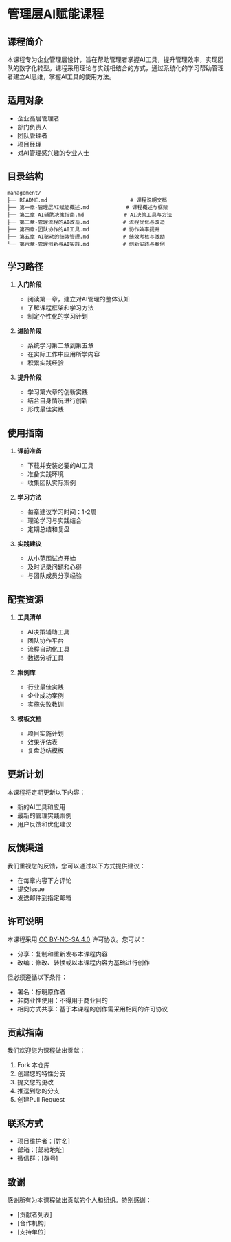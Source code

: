 # 管理层AI赋能课程

## 课程简介

本课程专为企业管理层设计，旨在帮助管理者掌握AI工具，提升管理效率，实现团队的数字化转型。课程采用理论与实践相结合的方式，通过系统化的学习帮助管理者建立AI思维，掌握AI工具的使用方法。

## 适用对象

- 企业高层管理者
- 部门负责人
- 团队管理者
- 项目经理
- 对AI管理感兴趣的专业人士

## 目录结构

```
management/
├── README.md                           # 课程说明文档
├── 第一章-管理层AI赋能概述.md            # 课程概述与框架
├── 第二章-AI辅助决策指南.md             # AI决策工具与方法
├── 第三章-管理流程的AI改造.md           # 流程优化与改造
├── 第四章-团队协作的AI工具.md           # 协作效率提升
├── 第五章-AI驱动的绩效管理.md           # 绩效考核与激励
└── 第六章-管理创新与AI实践.md           # 创新实践与案例
```

## 学习路径

1. **入门阶段**
   - 阅读第一章，建立对AI管理的整体认知
   - 了解课程框架和学习方法
   - 制定个性化的学习计划

2. **进阶阶段**
   - 系统学习第二章到第五章
   - 在实际工作中应用所学内容
   - 积累实践经验

3. **提升阶段**
   - 学习第六章的创新实践
   - 结合自身情况进行创新
   - 形成最佳实践

## 使用指南

1. **课前准备**
   - 下载并安装必要的AI工具
   - 准备实践环境
   - 收集团队实际案例

2. **学习方法**
   - 每章建议学习时间：1-2周
   - 理论学习与实践结合
   - 定期总结和复盘

3. **实践建议**
   - 从小范围试点开始
   - 及时记录问题和心得
   - 与团队成员分享经验

## 配套资源

1. **工具清单**
   - AI决策辅助工具
   - 团队协作平台
   - 流程自动化工具
   - 数据分析工具

2. **案例库**
   - 行业最佳实践
   - 企业成功案例
   - 实施失败教训

3. **模板文档**
   - 项目实施计划
   - 效果评估表
   - 复盘总结模板

## 更新计划

本课程将定期更新以下内容：
- 新的AI工具和应用
- 最新的管理实践案例
- 用户反馈和优化建议

## 反馈渠道

我们重视您的反馈，您可以通过以下方式提供建议：
- 在每章内容下方评论
- 提交Issue
- 发送邮件到指定邮箱

## 许可说明

本课程采用 [CC BY-NC-SA 4.0](https://creativecommons.org/licenses/by-nc-sa/4.0/) 许可协议。您可以：
- 分享：复制和重新发布本课程内容
- 改编：修改、转换或以本课程内容为基础进行创作

但必须遵循以下条件：
- 署名：标明原作者
- 非商业性使用：不得用于商业目的
- 相同方式共享：基于本课程的创作需采用相同的许可协议

## 贡献指南

我们欢迎您为课程做出贡献：
1. Fork 本仓库
2. 创建您的特性分支
3. 提交您的更改
4. 推送到您的分支
5. 创建Pull Request

## 联系方式

- 项目维护者：[姓名]
- 邮箱：[邮箱地址]
- 微信群：[群号]

## 致谢

感谢所有为本课程做出贡献的个人和组织。特别感谢：
- [贡献者列表]
- [合作机构]
- [支持单位] 